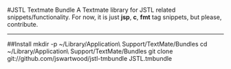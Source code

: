 #JSTL Textmate Bundle
A Textmate library for JSTL related snippets/functionality.  For now, it is just **jsp**, **c**, **fmt** tag snippets, but please, contribute.

---

##Install
	mkdir -p ~/Library/Application\ Support/TextMate/Bundles
	cd ~/Library/Application\ Support/TextMate/Bundles
	git clone git://github.com/jswartwood/jstl-tmbundle JSTL.tmbundle
